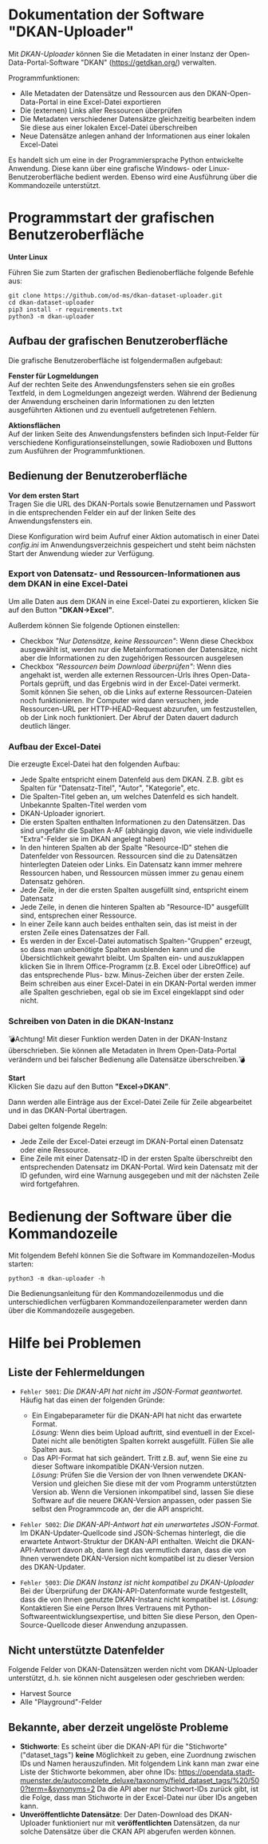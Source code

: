 # Dokumentation der Software "DKAN-Uploader"

Mit *DKAN-Uploader* können Sie die Metadaten in einer Instanz der Open-Data-Portal-Software "DKAN" (https://getdkan.org/) verwalten.

Programmfunktionen:
* Alle Metadaten der Datensätze und Ressourcen aus den DKAN-Open-Data-Portal in eine Excel-Datei exportieren
* Die (externen) Links aller Ressourcen überprüfen
* Die Metadaten verschiedener Datensätze gleichzeitig bearbeiten indem Sie diese aus einer lokalen Excel-Datei überschreiben
* Neue Datensätze anlegen anhand der Informationen aus einer lokalen Excel-Datei

Es handelt sich um eine in der Programmiersprache Python entwickelte Anwendung. Diese kann über eine grafische Windows- oder Linux-Benutzeroberfläche bedient werden. Ebenso wird eine Ausführung über die Kommandozeile unterstützt.



# Programmstart der grafischen Benutzeroberfläche

**Unter Linux**

Führen Sie zum Starten der grafischen Bedienoberfläche folgende Befehle aus:

```
git clone https://github.com/od-ms/dkan-dataset-uploader.git
cd dkan-dataset-uploader
pip3 install -r requirements.txt
python3 -m dkan-uploader
```

## Aufbau der grafischen Benutzeroberfläche

Die grafische Benutzeroberfläche ist folgendermaßen aufgebaut:

**Fenster für Logmeldungen**\
Auf der rechten Seite des Anwendungsfensters sehen sie ein großes Textfeld, in dem Logmeldungen angezeigt werden. Während der Bedienung der Anwendung erscheinen darin Informationen zu den letzten ausgeführten Aktionen und zu eventuell aufgetretenen Fehlern.

**Aktionsflächen**\
Auf der linken Seite des Anwendungsfensters befinden sich Input-Felder für verschiedene Konfigurationseinstellungen, sowie Radioboxen und Buttons zum Ausführen der Programmfunktionen.

## Bedienung der Benutzeroberfläche

**Vor dem ersten Start**\
Tragen Sie die URL des DKAN-Portals sowie Benutzernamen und Passwort in die entsprechenden Felder ein auf der linken Seite des Anwendungsfensters ein.

Diese Konfiguration wird beim Aufruf einer Aktion automatisch in einer Datei *config.ini* im Anwendungsverzeichnis gespeichert und steht beim nächsten Start der Anwendung wieder zur Verfügung.

### Export von Datensatz- und Ressourcen-Informationen aus dem DKAN in eine Excel-Datei

Um alle Daten aus dem DKAN in eine Excel-Datei zu exportieren, klicken Sie auf den Button **"DKAN->Excel"**.

Außerdem können Sie folgende Optionen einstellen:
 * Checkbox *"Nur Datensätze, keine Ressourcen"*: Wenn diese Checkbox ausgewählt ist, werden nur die Metainformationen der Datensätze, nicht aber die Informationen zu den zugehörigen Ressourcen ausgelesen
 * Checkbox *"Ressourcen beim Download überprüfen"*: Wenn dies angehakt ist, werden alle externen Ressourcen-Urls ihres Open-Data-Portals geprüft, und das Ergebnis wird in der Excel-Datei vermerkt. Somit können Sie sehen, ob die Links auf externe Ressourcen-Dateien noch funktionieren. Ihr Computer wird dann versuchen, jede Ressourcen-URL per HTTP-HEAD-Request abzurufen, um festzustellen, ob der Link noch funktioniert. Der Abruf der Daten dauert dadurch deutlich länger.

### Aufbau der Excel-Datei

Die erzeugte Excel-Datei hat den folgenden Aufbau:

 * Jede Spalte entspricht einem Datenfeld aus dem DKAN. Z.B. gibt es Spalten für "Datensatz-Titel", "Autor", "Kategorie", etc.
 * Die Spalten-Titel geben an, um welches Datenfeld es sich handelt. Unbekannte Spalten-Titel werden vom
 * DKAN-Uploader ignoriert.
 * Die ersten Spalten enthalten Informationen zu den Datensätzen. Das sind ungefähr die Spalten A-AF (abhängig davon, wie viele individuelle "Extra"-Felder sie im DKAN angelegt haben)
 * In den hinteren Spalten ab der Spalte "Resource-ID" stehen die Datenfelder von Ressourcen. Ressourcen sind die zu Datensätzen hinterlegten Dateien oder Links. Ein Datensatz kann immer mehrere Ressourcen haben, und Ressourcen müssen immer zu genau einem Datensatz gehören.
 * Jede Zeile, in der die ersten Spalten ausgefüllt sind, entspricht einem Datensatz
 * Jede Zeile, in denen die hinteren Spalten ab "Resource-ID" ausgefüllt sind, entsprechen einer Ressource.
 * In einer Zeile kann auch beides enthalten sein, das ist meist in der ersten Zeile eines Datensatzes der Fall.
 * Es werden in der Excel-Datei automatisch Spalten-"Gruppen" erzeugt, so dass man unbenötigte Spalten ausblenden kann und die Übersichtlichkeit gewahrt bleibt. Um Spalten ein- und auszuklappen klicken Sie in Ihrem Office-Programm (z.B. Excel oder LibreOffice) auf das entsprechende Plus- bzw. Minus-Zeichen über der ersten Zeile. Beim schreiben aus einer Excel-Datei in ein DKAN-Portal werden immer alle Spalten geschrieben, egal ob sie im Excel eingeklappt sind oder nicht.

### Schreiben von Daten in die DKAN-Instanz

💣Achtung! Mit dieser Funktion werden Daten in der DKAN-Instanz überschrieben. Sie können alle Metadaten in Ihrem Open-Data-Portal verändern und bei falscher Bedienung alle Datensätze überschreiben.💣

**Start**\
Klicken Sie dazu auf den Button **"Excel->DKAN"**.

Dann werden alle Einträge aus der Excel-Datei Zeile für Zeile abgearbeitet und in das DKAN-Portal übertragen.

Dabei gelten folgende Regeln:

* Jede Zeile der Excel-Datei erzeugt im DKAN-Portal einen Datensatz oder eine Ressource.
* Eine Zeile mit einer Datensatz-ID in der ersten Spalte überschreibt den entsprechenden Datensatz im DKAN-Portal. Wird kein Datensatz mit der ID gefunden, wird eine Warnung ausgegeben und mit der nächsten Zeile wird fortgefahren.

# Bedienung der Software über die Kommandozeile

Mit folgendem Befehl können Sie die Software im Kommandozeilen-Modus starten:
```
python3 -m dkan-uploader -h
```

Die Bedienungsanleitung für den Kommandozeilenmodus und die unterschiedlichen verfügbaren Kommandozeilenparameter werden dann über die Kommandozeile ausgegeben.

# Hilfe bei Problemen

## Liste der Fehlermeldungen

* ```Fehler 5001```: *Die DKAN-API hat nicht im JSON-Format geantwortet.*\
  Häufig hat das einen der folgenden Gründe:
  * Ein Eingabeparameter für die DKAN-API hat nicht das erwartete Format. \
  *Lösung:* Wenn dies beim Upload auftritt, sind eventuell in der Excel-Datei nicht alle benötigten Spalten korrekt ausgefüllt. Füllen Sie alle Spalten aus.
  * Das API-Format hat sich geändert. Tritt z.B. auf, wenn Sie eine zu dieser Software inkompatible DKAN-Version nutzen. \
  *Lösung:* Prüfen Sie die Version der von Ihnen verwendete DKAN-Version und gleichen Sie diese mit der vom Programm unterstützten Version ab. Wenn die Versionen inkompatibel sind, lassen Sie diese Software auf die neuere DKAN-Version anpassen, oder passen Sie selbst den Programmcode an, der die API anspricht.

* ```Fehler 5002```: *Die DKAN-API-Antwort hat ein unerwartetes JSON-Format.*\
  Im DKAN-Updater-Quellcode sind JSON-Schemas hinterlegt, die die erwartete Antwort-Struktur der DKAN-API enthalten. Weicht die DKAN-API-Antwort davon ab, dann liegt das vermutlich daran, dass die von Ihnen verwendete DKAN-Version nicht kompatibel ist zu dieser Version des DKAN-Updater.

* ```Fehler 5003```: *Die DKAN Instanz ist nicht kompatibel zu DKAN-Uploader*\
  Bei der Überprüfung der DKAN-API-Datenformate wurde festgestellt, dass die von Ihnen genutzte DKAN-Instanz nicht kompatibel ist. *Lösung:* Kontaktieren Sie eine Person Ihres Vertrauens mit Python-Softwareentwicklungsexpertise, und bitten Sie diese Person, den Open-Source-Quellcode dieser Anwendung anzupassen.


## Nicht unterstützte Datenfelder

 Folgende Felder von DKAN-Datensätzen werden nicht vom DKAN-Uploader unterstützt, d.h. sie können nicht ausgelesen oder geschrieben werden:
 * Harvest Source
 * Alle "Playground"-Felder

## Bekannte, aber derzeit ungelöste Probleme

* **Stichworte**: Es scheint über die DKAN-API für die "Stichworte" ("dataset_tags") **keine** Möglichkeit zu geben, eine Zuordnung zwischen IDs und Namen herauszufinden. Mit folgendem Link kann man zwar eine Liste der Stichworte bekommen, aber ohne IDs: https://opendata.stadt-muenster.de/autocomplete_deluxe/taxonomy/field_dataset_tags/%20/500?term=&synonyms=2 Da die API aber nur Stichwort-IDs zurück gibt, ist die Folge, dass man Stichworte in der Excel-Datei nur über IDs angeben kann.
* **Unveröffentlichte Datensätze**: Der Daten-Download des DKAN-Uploader funktioniert nur mit **veröffentlichten** Datensätzen, da nur solche Datensätze über die CKAN API abgerufen werden können.
